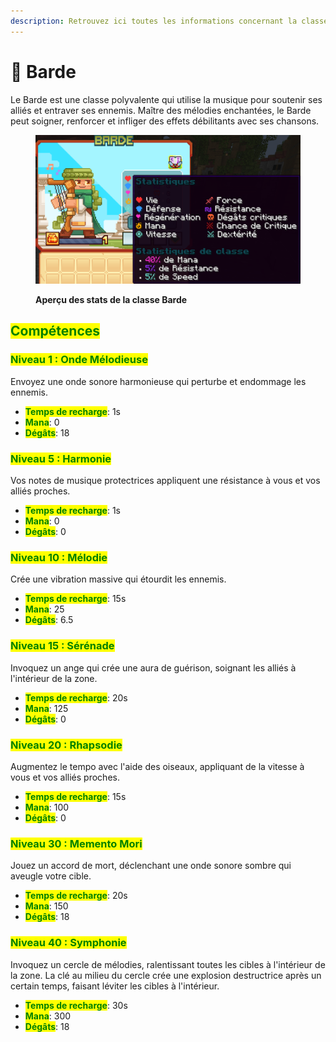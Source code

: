 ```yaml
---
description: Retrouvez ici toutes les informations concernant la classe Barde
---
```


# 🎼 Barde

Le Barde est une classe polyvalente qui utilise la musique pour soutenir ses alliés et entraver ses ennemis. Maître des mélodies enchantées, le Barde peut soigner, renforcer et infliger des effets débilitants avec ses chansons.

<figure><img src="../../.gitbook/assets/Les_Classes/Barde.png" alt=""><figcaption><p><strong>Aperçu des stats de la classe Barde</strong></p></figcaption></figure>

## <mark style="color:green;">Compétences</mark>

### <mark style="color:green;">**Niveau 1 : Onde Mélodieuse**</mark>

Envoyez une onde sonore harmonieuse qui perturbe et endommage les ennemis.

* <mark style="color:green;">**Temps de recharge**</mark>: 1s
* <mark style="color:green;">**Mana**</mark>: 0
* <mark style="color:green;">**Dégâts**</mark>: 18

### <mark style="color:green;">**Niveau 5 : Harmonie**</mark>

Vos notes de musique protectrices appliquent une résistance à vous et vos alliés proches.

* <mark style="color:green;">**Temps de recharge**</mark>: 1s
* <mark style="color:green;">**Mana**</mark>: 0
* <mark style="color:green;">**Dégâts**</mark>: 0

### <mark style="color:green;">**Niveau 10 : Mélodie**</mark>

Crée une vibration massive qui étourdit les ennemis.

* <mark style="color:green;">**Temps de recharge**</mark>: 15s
* <mark style="color:green;">**Mana**</mark>: 25
* <mark style="color:green;">**Dégâts**</mark>: 6.5

### <mark style="color:green;">**Niveau 15 : Sérénade**</mark>

Invoquez un ange qui crée une aura de guérison, soignant les alliés à l'intérieur de la zone.

* <mark style="color:green;">**Temps de recharge**</mark>: 20s
* <mark style="color:green;">**Mana**</mark>: 125
* <mark style="color:green;">**Dégâts**</mark>: 0

### <mark style="color:green;">**Niveau 20 : Rhapsodie**</mark>

Augmentez le tempo avec l'aide des oiseaux, appliquant de la vitesse à vous et vos alliés proches.

* <mark style="color:green;">**Temps de recharge**</mark>: 15s
* <mark style="color:green;">**Mana**</mark>: 100
* <mark style="color:green;">**Dégâts**</mark>: 0

### <mark style="color:green;">**Niveau 30 : Memento Mori**</mark>

Jouez un accord de mort, déclenchant une onde sonore sombre qui aveugle votre cible.

* <mark style="color:green;">**Temps de recharge**</mark>: 20s
* <mark style="color:green;">**Mana**</mark>: 150
* <mark style="color:green;">**Dégâts**</mark>: 18

### <mark style="color:green;">**Niveau 40 : Symphonie**</mark>

Invoquez un cercle de mélodies, ralentissant toutes les cibles à l'intérieur de la zone. La clé au milieu du cercle crée une explosion destructrice après un certain temps, faisant léviter les cibles à l'intérieur.

* <mark style="color:green;">**Temps de recharge**</mark>: 30s
* <mark style="color:green;">**Mana**</mark>: 300
* <mark style="color:green;">**Dégâts**</mark>: 18
